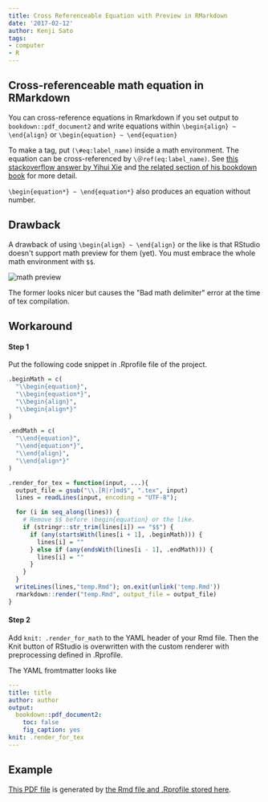 ```yaml
---
title: Cross Referenceable Equation with Preview in RMarkdown
date: '2017-02-12'
author: Kenji Sato
tags:
- computer
- R
---
```


## Cross-referenceable math equation in RMarkdown

You can cross-reference equations in Rmarkdown if you set output to
`bookdown::pdf_document2` and write equations within
`\begin{align} ~ \end{align}` or `\begin{equation} ~ \end{equation}`

To make a tag, put `(\#eq:label_name)` inside a math environment. The equation
can be cross-referenced by  `\＠ref(eq:label_name)`. See [this stackoverflow answer by Yihui Xie](http://stackoverflow.com/a/38884378/1877682) and
[the related section of his bookdown book](https://bookdown.org/yihui/bookdown/markdown-extensions-by-bookdown.html#equations) for more detail.

`\begin{equation*} ~ \end{equation*}` also produces an equation without number.

## Drawback

A drawback of using `\begin{align} ~ \end{align}` or the like is that
RStudio doesn't support math preview for them (yet). You must embrace
the whole math environment with `$$`.

![math preview](/assets/images/posts/2017-02-11-math.png)

The former looks nicer but causes the "Bad math delimiter" error at the time
of tex compilation.


## Workaround

#### Step 1

Put the following code snippet in .Rprofile file of the project.


```r
.beginMath = c(
  "\\begin{equation}",
  "\\begin{equation*}",
  "\\begin{align}",
  "\\begin{align*}"
)

.endMath = c(
  "\\end{equation}",
  "\\end{equation*}",
  "\\end{align}",
  "\\end{align*}"
)

.render_for_tex = function(input, ...){
  output_file = gsub("\\.[R|r]md$", ".tex", input)
  lines = readLines(input, encoding = "UTF-8");

  for (i in seq_along(lines)) {
    # Remove $$ before \begin{equation} or the like.
    if (stringr::str_trim(lines[i]) == "$$") {
      if (any(startsWith(lines[i + 1], .beginMath))) {
        lines[i] = ""
      } else if (any(endsWith(lines[i - 1], .endMath))) {
        lines[i] = ""
      }
    }
  }
  writeLines(lines,"temp.Rmd"); on.exit(unlink('temp.Rmd'))
  rmarkdown::render("temp.Rmd", output_file = output_file)
}
```

#### Step 2

Add `knit: .render_for_math` to the YAML header of your Rmd file.
Then the Knit button of RStudio is overwritten with the custom renderer
with preprocessing defined in .Rprofile.

The YAML fromtmatter looks like

```yml
---
title: title
author: author
output:
  bookdown::pdf_document2:
    toc: false
    fig_caption: yes
knit: .render_for_tex
---
```

## Example

[This PDF file](/assets/pdf/math_workaround_pdf.pdf) is generated by [the Rmd file and .Rprofile stored here](https://gist.github.com/kenjisato/38a646042ab6d64788c24c51cf36aae7).

